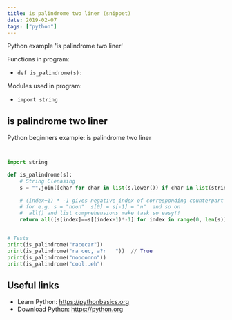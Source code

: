 ```yaml
---
title: is palindrome two liner (snippet)
date: 2019-02-07
tags: ["python"]
---
```

Python example 'is palindrome two liner'

Functions in program: 
* `def is_palindrome(s):`

Modules used in program: 
* `import string`

## is palindrome two liner

Python beginners example: is palindrome two liner

```python


import string

def is_palindrome(s):
	# String Clenasing
	s = "".join([char for char in list(s.lower()) if char in list(string.ascii_lowercase)])
	
	# (index+1) * -1 gives negative index of corresponding counterpart
	# for e.g. s = "noon"  s[0] = s[-1] = "n"  and so on 
	#  all() and list comprehensions make task so easy!!
	return all([s[index]==s[(index+1)*-1] for index in range(0, len(s))])


# Tests
print(is_palindrome("racecar"))
print(is_palindrome("ra cec, a?r   "))  // True
print(is_palindrome("noooonnn"))
print(is_palindrome("cool..eh")


```

## Useful links

- Learn Python: https://pythonbasics.org
- Download Python: https://python.org
